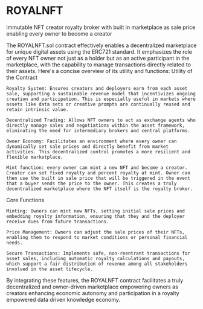 # ROYALNFT
immutable NFT creator royalty broker with built in marketplace as sale price<br /> 
enabling every owner to become a creator<br />

The ROYALNFT.sol contract effectively enables a decentralized marketplace for unique digital assets using the ERC721 standard. It emphasizes the role of every NFT owner not just as a holder but as an active participant in the marketplace, with the capability to manage transactions directly related to their assets. Here's a concise overview of its utility and functions:
Utility of the Contract

    Royalty System: Ensures creators and deployers earn from each asset sale, supporting a sustainable revenue model that incentivizes ongoing creation and participation. This is especially useful in markets where assets like data sets or creative prompts are continually reused and retain intrinsic value.

    Decentralized Trading: Allows NFT owners to act as exchange agents who directly manage sales and negotiations within the asset framework, eliminating the need for intermediary brokers and central platforms.

    Owner Economy: Facilitates an environment where every owner can dynamically set sale prices and directly benefit from market activities. This decentralized control promotes a more resilient and flexible marketplace.

    Mint function: every owner can mint a new NFT and become a creator. Creator can set fixed royalty and percent royalty at mint. Owner can then use the built in sale price that will be triggered in the event that a buyer sends the price to the owner. This creates a truly decentralized marketplace where the NFT itself is the royalty broker.

Core Functions

    Minting: Owners can mint new NFTs, setting initial sale prices and embedding royalty information, ensuring that they and the deployer receive dues from future transactions.

    Price Management: Owners can adjust the sale prices of their NFTs, enabling them to respond to market conditions or personal financial needs.

    Secure Transactions: Implements safe, non-reentrant transactions for asset sales, including automatic royalty calculations and payouts, which support a fair distribution of revenue among all stakeholders involved in the asset lifecycle.

By integrating these features, the ROYALNFT contract facilitates a truly decentralized and owner-driven marketplace empowering owners as creators enhancing economic autonomy and participation in a royalty empowered data driven knowledge economy.
